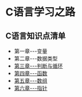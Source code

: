 # C语言学习之路
## C语言知识点清单
* 第一章---变量
* 第二章---数据类型
* [第三章---判断与循环](https://github.com/SMALLC04/C-/blob/main/%E7%AC%AC%E5%9B%9B%E7%AB%A0%E2%80%94%E6%95%B0%E6%8D%AE%E7%B1%BB%E5%9E%8B.md)
* [第四章---函数](https://github.com/SMALLC04/C-/blob/main/%E7%AC%AC%E4%BA%94%E7%AB%A0--%E5%87%BD%E6%95%B0.md)
* [第五章---数组](https://github.com/SMALLC04/C-/blob/main/%E7%AC%AC%E5%85%AD%E7%AB%A0---%E6%95%B0%E7%BB%84.md)
* [第六章---指针](https://github.com/SMALLC04/C-language/blob/main/%E7%AC%AC%E4%B8%83%E7%AB%A0---%E6%8C%87%E9%92%88.md)
